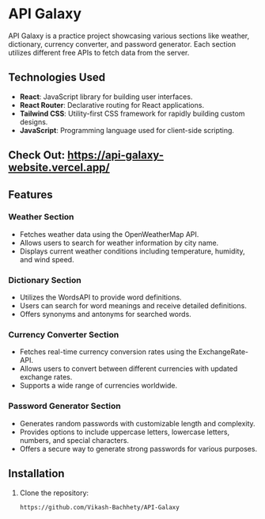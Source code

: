 # API Galaxy

API Galaxy is a practice project showcasing various sections like weather, dictionary, currency converter, and password generator. Each section utilizes different free APIs to fetch data from the server.

## Technologies Used

- **React**: JavaScript library for building user interfaces.
- **React Router**: Declarative routing for React applications.
- **Tailwind CSS**: Utility-first CSS framework for rapidly building custom designs.
- **JavaScript**: Programming language used for client-side scripting.

## Check Out: https://api-galaxy-website.vercel.app/

## Features

### Weather Section
- Fetches weather data using the OpenWeatherMap API.
- Allows users to search for weather information by city name.
- Displays current weather conditions including temperature, humidity, and wind speed.

### Dictionary Section
- Utilizes the WordsAPI to provide word definitions.
- Users can search for word meanings and receive detailed definitions.
- Offers synonyms and antonyms for searched words.

### Currency Converter Section
- Fetches real-time currency conversion rates using the ExchangeRate-API.
- Allows users to convert between different currencies with updated exchange rates.
- Supports a wide range of currencies worldwide.

### Password Generator Section
- Generates random passwords with customizable length and complexity.
- Provides options to include uppercase letters, lowercase letters, numbers, and special characters.
- Offers a secure way to generate strong passwords for various purposes.

## Installation

1. Clone the repository:

   ```bash
   https://github.com/Vikash-Bachhety/API-Galaxy

